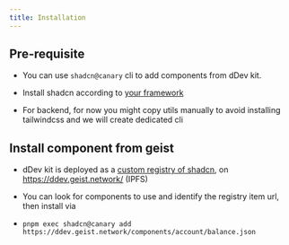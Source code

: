 ```yaml
---
title: Installation
---
```



## Pre-requisite
- You can use `shadcn@canary` cli  to add components from dDev kit. 

- Install shadcn according to [your framework](https://ui.shadcn.com/docs/installation)

- For backend, for now you might copy utils manually to avoid installing tailwindcss and we will create dedicated cli


## Install component from geist

- dDev kit is deployed as a [custom registry of shadcn](https://ui.shadcn.com/docs/registry), on https://ddev.geist.network/ (IPFS) 

- You can look for components to use and identify the registry item url, then install via

- `pnpm exec shadcn@canary add https://ddev.geist.network/components/account/balance.json`